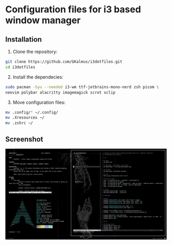# Configuration files for i3 based window manager

## Installation

1. Clone the repository:
```sh
git clone https://github.com/GKalmus/i3dotfiles.git
cd i3dotfiles
```

2. Install the dependecies:
```sh
sudo pacman -Syu --needed i3-wm ttf-jetbrains-mono-nerd zsh picom \
neovim polybar alacritty imagemagick scrot xclip
```
3. Move configuration files:
```sh
mv .config/* ~/.config/
mv .Xresources ~/
mv .zshrc ~/
```

## Screenshot
![Screenshot](screenshot.png)
